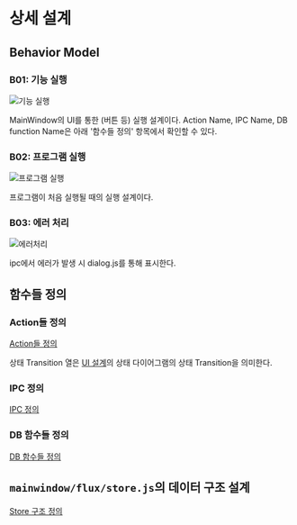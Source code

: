 # 상세 설계
## Behavior Model
### B01: 기능 실행
![기능 실행](https://github.com/byron1st/my-workshop-doc/blob/master/images/details-b01-2016-09-03.png)

MainWindow의 UI를 통한 (버튼 등) 실행 설계이다. Action Name, IPC Name, DB function Name은 아래 '함수들 정의' 항목에서 확인할 수 있다.

### B02: 프로그램 실행
![프로그램 실행](https://github.com/byron1st/my-workshop-doc/blob/master/images/details-b02-2016-09-14.png)

프로그램이 처음 실행될 때의 실행 설계이다.

### B03: 에러 처리
![에러처리](https://github.com/byron1st/my-workshop-doc/blob/master/images/details-b03-2016-09-16.png)

ipc에서 에러가 발생 시 dialog.js를 통해 표시한다.

## 함수들 정의
### Action들 정의
[Action들 정의](https://www.icloud.com/numbers/03hMQehmK-jVBH7SfOZEUZnQw#actions)

상태 Transition 열은 [UI 설계](https://github.com/byron1st/my-workshop-doc/blob/master/doc/arch.ui.md)의 상태 다이어그램의 상태 Transition을 의미한다.

### IPC 정의
[IPC 정의](https://www.icloud.com/numbers/0lI96VlolhAmutnLItrVn8TLg#ipc)

### DB 함수들 정의
[DB 함수들 정의](https://www.icloud.com/numbers/0z6cmqVq8wW6H0fN9STF3q0ag#dbFunc)

## `mainwindow/flux/store.js`의 데이터 구조 설계
[Store 구조 정의](https://www.icloud.com/numbers/0NBqQIbu3GQ713QQ-Tpdcde4A#store)